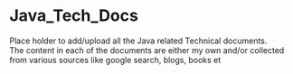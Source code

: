 # Java_Tech_Docs

Place holder to add/upload all the Java related Technical documents. <br>
The content in each of the documents are either my own and/or collected from various sources like google search, blogs, books et
